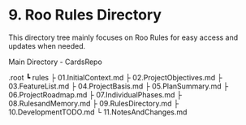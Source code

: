 # 9. Roo Rules Directory

This directory tree mainly focuses on Roo Rules for easy access and updates when needed.

Main Directory - CardsRepo 

.root
┗ rules
    ├ 01.InitialContext.md
    ├ 02.ProjectObjectives.md
    ├ 03.FeatureList.md
    ├ 04.ProjectBasis.md
    ├ 05.PlanSummary.md
    ├ 06.ProjectRoadmap.md
    ├ 07.IndividualPhases.md
    ├ 08.RulesandMemory.md
    ├ 09.RulesDirectory.md
    ├ 10.DevelopmentTODO.md
    └ 11.NotesAndChanges.md